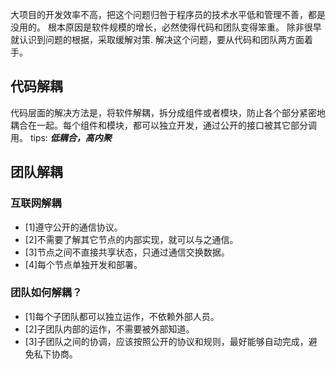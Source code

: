 大项目的开发效率不高，把这个问题归咎于程序员的技术水平低和管理不善，都是没用的。 根本原因是软件规模的增长，必然使得代码和团队变得笨重。 除非很早就认识到问题的根据，采取缓解对策.
解决这个问题，要从代码和团队两方面着手。

## 代码解耦
代码层面的解决方法是，将软件解耦，拆分成组件或者模块，防止各个部分紧密地耦合在一起。每个组件和模块，都可以独立开发，通过公开的接口被其它部分调用。
tips: ***低耦合，高内聚***

## 团队解耦
### 互联网解耦
- [1]遵守公开的通信协议。
- [2]不需要了解其它节点的内部实现，就可以与之通信。
- [3]节点之间不直接共享状态，只通过通信交换数据。
- [4]每个节点单独开发和部署。
### 团队如何解耦？
- [1]每个子团队都可以独立运作，不依赖外部人员。
- [2]子团队内部的运作，不需要被外部知道。
- [3]子团队之间的协调，应该按照公开的协议和规则，最好能够自动完成，避免私下协商。